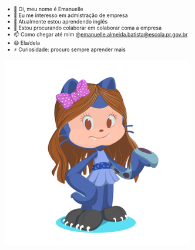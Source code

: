 - 👋 Oi, meu nome é Emanuelle
- 👀 Eu me interesso em admistração de empresa
- 🌱 Atualmente estou aprendendo inglês
- 💞️ Estou procurando colaborar em colaborar coma a empresa
- 📫 Como chegar até mim @emanuelle.almeida.batista@escola.pr.gov.br
- 😄 Ela/dela
- ⚡ Curiosidade: procuro sempre aprender mais

<!---
Manu-Almeida90/Manu-Almeida90 is a ✨ special ✨ repository because its `README.md` (this file) appears on your GitHub profile.
You can click the Preview link to take a look at your changes.
--->
![](octocat-1722439059192.png)
